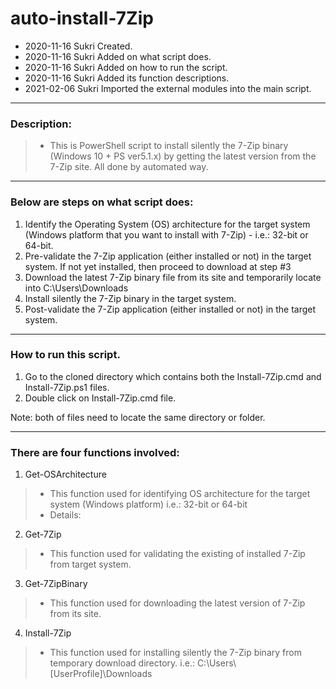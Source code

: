 # auto-install-7Zip
* 2020-11-16 Sukri Created.
* 2020-11-16 Sukri Added on what script does.
* 2020-11-16 Sukri Added on how to run the script.
* 2020-11-16 Sukri Added its function descriptions.
* 2021-02-06 Sukri Imported the external modules into the main script.
---

### Description:
> * This is PowerShell script to install silently the 7-Zip binary (Windows 10 + PS ver5.1.x) by getting the latest version from the 7-Zip site. All done by automated way.

---

### Below are steps on what script does:

1. Identify the Operating System (OS) architecture for the target system (Windows platform that you want to install with 7-Zip) - i.e.: 32-bit or 64-bit.
2. Pre-validate the 7-Zip application (either installed or not) in the target system. If not yet installed, then proceed to download at step #3
3. Download the latest 7-Zip binary file from its site and temporarily locate into C:\Users<userprofile>\Downloads
4. Install silently the 7-Zip binary in the target system.
5. Post-validate the 7-Zip application (either installed or not) in the target system.
---  

### How to run this script.

1. Go to the cloned directory which contains both the Install-7Zip.cmd and Install-7Zip.ps1 files.
2. Double click on Install-7Zip.cmd file.

Note: both of files need to locate the same directory or folder.

---

### There are four functions involved:

1. Get-OSArchitecture
> * This function used for identifying OS architecture for the target system (Windows platform) i.e.: 32-bit or 64-bit
> * Details:

2. Get-7Zip
> * This function used for validating the existing of installed 7-Zip from target system.

3. Get-7ZipBinary
> *  This function used for downloading the latest version of 7-Zip from its site.
4. Install-7Zip

> * This function used for installing silently the 7-Zip binary from temporary download directory. i.e.: C:\Users\\[UserProfile]\Downloads

